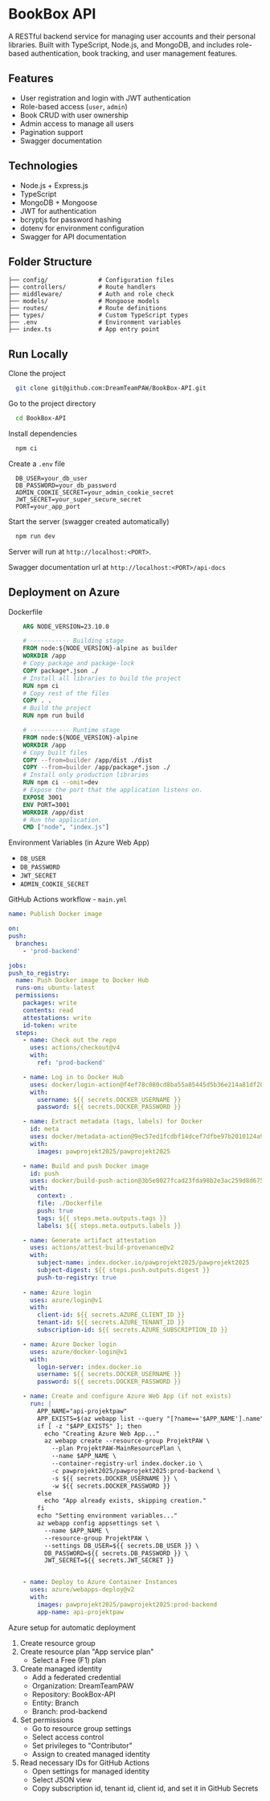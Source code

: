 
# BookBox API

A RESTful backend service for managing user accounts and their personal libraries. Built with TypeScript, Node.js, and MongoDB, and includes role-based authentication, book tracking, and user management features.


## Features

- User registration and login with JWT authentication
- Role-based access (`user`, `admin`)
- Book CRUD with user ownership
- Admin access to manage all users
- Pagination support
- Swagger documentation


## Technologies

- Node.js + Express.js
- TypeScript
- MongoDB + Mongoose
- JWT for authentication
- bcryptjs for password hashing
- dotenv for environment configuration
- Swagger for API documentation


## Folder Structure

```
├── config/              # Configuration files
├── controllers/         # Route handlers
├── middleware/          # Auth and role check
├── models/              # Mongoose models
├── routes/              # Route definitions
├── types/               # Custom TypeScript types
├── .env                 # Environment variables
├── index.ts             # App entry point

```
## Run Locally

Clone the project

```bash
  git clone git@github.com:DreamTeamPAW/BookBox-API.git
```

Go to the project directory

```bash
  cd BookBox-API
```

Install dependencies

```bash
  npm ci
```

Create a `.env` file

```env
  DB_USER=your_db_user
  DB_PASSWORD=your_db_password
  ADMIN_COOKIE_SECRET=your_admin_cookie_secret
  JWT_SECRET=your_super_secure_secret
  PORT=your_app_port

```

Start the server (swagger created automatically) 

```bash
  npm run dev
```
Server will run at `http://localhost:<PORT>`.

Swagger documentation url at `http://localhost:<PORT>/api-docs`


## Deployment on Azure

Dockerfile

```Dockerfile
    ARG NODE_VERSION=23.10.0

    # ----------- Building stage
    FROM node:${NODE_VERSION}-alpine as builder
    WORKDIR /app
    # Copy package and package-lock
    COPY package*.json ./
    # Install all libraries to build the project 
    RUN npm ci
    # Copy rest of the files
    COPY . .
    # Build the project
    RUN npm run build 

    # ----------- Runtime stage
    FROM node:${NODE_VERSION}-alpine
    WORKDIR /app
    # Copy built files
    COPY --from=builder /app/dist ./dist
    COPY --from=builder /app/package*.json ./
    # Install only production libraries
    RUN npm ci --omit=dev
    # Expose the port that the application listens on.
    EXPOSE 3001
    ENV PORT=3001
    WORKDIR /app/dist
    # Run the application.
    CMD ["node", "index.js"]
```

 Environment Variables (in Azure Web App)

 - `DB_USER`
 - `DB_PASSWORD`
 - `JWT_SECRET`
 - `ADMIN_COOKIE_SECRET`

 GitHub Actions workflow - `main.yml`

 ```yaml
name: Publish Docker image

on:
 push:
   branches:
     - 'prod-backend'

jobs:
 push_to_registry:
   name: Push Docker image to Docker Hub
   runs-on: ubuntu-latest
   permissions:
     packages: write
     contents: read
     attestations: write
     id-token: write
   steps:
     - name: Check out the repo
       uses: actions/checkout@v4
       with:
         ref: 'prod-backend'

     - name: Log in to Docker Hub
       uses: docker/login-action@f4ef78c080cd8ba55a85445d5b36e214a81df20a
       with:
         username: ${{ secrets.DOCKER_USERNAME }}
         password: ${{ secrets.DOCKER_PASSWORD }}

     - name: Extract metadata (tags, labels) for Docker
       id: meta
       uses: docker/metadata-action@9ec57ed1fcdbf14dcef7dfbe97b2010124a938b7
       with:
         images: pawprojekt2025/pawprojekt2025

     - name: Build and push Docker image
       id: push
       uses: docker/build-push-action@3b5e8027fcad23fda98b2e3ac259d8d67585f671
       with:
         context: .
         file: ./Dockerfile
         push: true
         tags: ${{ steps.meta.outputs.tags }}
         labels: ${{ steps.meta.outputs.labels }}

     - name: Generate artifact attestation
       uses: actions/attest-build-provenance@v2
       with:
         subject-name: index.docker.io/pawprojekt2025/pawprojekt2025
         subject-digest: ${{ steps.push.outputs.digest }}
         push-to-registry: true
     
     - name: Azure login
       uses: azure/login@v1
       with:
         client-id: ${{ secrets.AZURE_CLIENT_ID }}
         tenant-id: ${{ secrets.AZURE_TENANT_ID }}
         subscription-id: ${{ secrets.AZURE_SUBSCRIPTION_ID }}

     - name: Azure Docker login
       uses: azure/docker-login@v1
       with:
         login-server: index.docker.io
         username: ${{ secrets.DOCKER_USERNAME }}
         password: ${{ secrets.DOCKER_PASSWORD }}

     - name: Create and configure Azure Web App (if not exists)
       run: |
         APP_NAME="api-projektpaw"
         APP_EXISTS=$(az webapp list --query "[?name=='$APP_NAME'].name" -o tsv)
         if [ -z "$APP_EXISTS" ]; then
           echo "Creating Azure Web App..."
           az webapp create --resource-group ProjektPAW \
             --plan ProjektPAW-MainResourcePlan \
             --name $APP_NAME \
             --container-registry-url index.docker.io \
             -c pawprojekt2025/pawprojekt2025:prod-backend \
             -s ${{ secrets.DOCKER_USERNAME }} \
             -w ${{ secrets.DOCKER_PASSWORD }}
         else
           echo "App already exists, skipping creation."
         fi
         echo "Setting environment variables..."
         az webapp config appsettings set \
           --name $APP_NAME \
           --resource-group ProjektPAW \
           --settings DB_USER=${{ secrets.DB_USER }} \
           DB_PASSWORD=${{ secrets.DB_PASSWORD }} \
           JWT_SECRET=${{ secrets.JWT_SECRET }}


     - name: Deploy to Azure Container Instances
       uses: azure/webapps-deploy@v2
       with:
         images: pawprojekt2025/pawprojekt2025:prod-backend
         app-name: api-projektpaw

 ```

 Azure setup for automatic deployment

 1. Create resource group
 2. Create resource plan "App service plan"
    - Select a Free (F1) plan
 3. Create managed identity
    - Add a federated credential
    - Organization: DreamTeamPAW
    - Repository: BookBox-API
    - Entity: Branch
    - Branch: prod-backend
 4. Set permissions
    - Go to resource group settings
    - Select access control
    - Set privileges to "Contributor"
    - Assign to created managed identity
5. Read necessary IDs for GitHub Actions
    - Open settings for managed identity
    - Select JSON view
    - Copy subscription id, tenant id, client id, and set it in GitHub Secrets